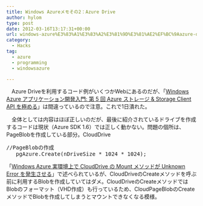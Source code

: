 ```yaml
---
title: Windows Azureメモその2：Azure Drive
author: hylom
type: post
date: 2012-03-16T13:17:31+00:00
url: windows-azure%E3%83%A1%E3%83%A2%E3%81%9D%E3%81%AE2%EF%BC%9Aazure-drive/
category:
  - Hacks
tag:
  - azure
  - programming
  - windowsazure

---
```

　Azure Driveを利用するコード例がいくつかWebにあるのだが、「[Windows Azure アプリケーション開発入門: 第 5 回 Azure ストレージ &#038; Storage Client API を極める][1]」は間違っているので注意。これで1日潰れた。

　全体としては内容はほぼ正しいのだが、最後に紹介されているドライブを作成するコードは現状（Azure SDK 1.6）では正しく動かない。問題の個所は、PageBlobを作成している部分。CloudDrive

<pre>//PageBlobの作成
   pgAzure.Create(nDriveSize * 1024 * 1024);
</pre>

「[Windows Azure 実環境上で CloudDrive の Mount メソッドが Unknown Error を発生させる][2]」で述べられているが、CloudDriveのCreateメソッドを呼ぶ前に利用するBlobを作成していてはダメ。CloudDriveのCreateメソッドではBlobのフォーマット（VHD作成）も行っているため、CloudPageBlobのCreateメソッドでBlobを作成してしまうとマウントできなくなる模様。

 [1]: http://code.msdn.microsoft.com/windowsazure/5-Azure-Storage-Client-API-5710f880
 [2]: http://social.msdn.microsoft.com/Forums/ja-JP/windowsazureja/thread/050a9876-00b2-4df1-9027-3fa56ebfcdb5/
